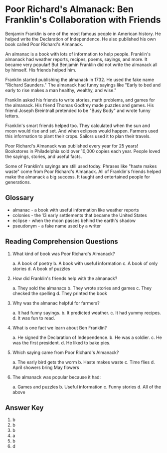 # Poor Richard's Almanack: Ben Franklin's Collaboration with Friends

Benjamin Franklin is one of the most famous people in American history. He helped write the Declaration of Independence. He also published his own book called Poor Richard's Almanack.

An almanac is a book with lots of information to help people. Franklin's almanack had weather reports, recipes, poems, sayings, and more. It became very popular! But Benjamin Franklin did not write the almanack all by himself. His friends helped him.

Franklin started publishing the almanack in 1732. He used the fake name "Richard Saunders." The almanack had funny sayings like "Early to bed and early to rise makes a man healthy, wealthy, and wise."

Franklin asked his friends to write stories, math problems, and games for the almanack. His friend Thomas Godfrey made puzzles and games. His friend Joseph Breintnall pretended to be "Busy Body" and wrote funny letters.

Franklin's smart friends helped too. They calculated when the sun and moon would rise and set. And when eclipses would happen. Farmers used this information to plant their crops. Sailors used it to plan their travels.

Poor Richard's Almanack was published every year for 25 years! Bookstores in Philadelphia sold over 10,000 copies each year. People loved the sayings, stories, and useful facts.

Some of Franklin's sayings are still used today. Phrases like "haste makes waste" come from Poor Richard's Almanack. All of Franklin's friends helped make the almanack a big success. It taught and entertained people for generations.

## Glossary

- almanac - a book with useful information like weather reports
- colonies - the 13 early settlements that became the United States
- eclipse - when the moon passes behind the earth's shadow
- pseudonym - a fake name used by a writer

## Reading Comprehension Questions

1. What kind of book was Poor Richard's Almanack?

   a. A book of poetry
   b. A book with useful information
   c. A book of only stories
   d. A book of puzzles

2. How did Franklin's friends help with the almanack?

   a. They sold the almanacs
   b. They wrote stories and games
   c. They checked the spelling
   d. They printed the book

3. Why was the almanac helpful for farmers?

   a. It had funny sayings.
   b. It predicted weather.
   c. It had yummy recipes.
   d. It was fun to read.

4. What is one fact we learn about Ben Franklin?

   a. He signed the Declaration of Independence.
   b. He was a soldier.
   c. He was the first president.
   d. He liked to bake pies.

5. Which saying came from Poor Richard's Almanack?

   a. The early bird gets the worm
   b. Haste makes waste
   c. Time flies
   d. April showers bring May flowers

6. The almanack was popular because it had:

   a. Games and puzzles
   b. Useful information
   c. Funny stories
   d. All of the above

## Answer Key

1. b
2. b
3. b
4. a
5. b
6. d
